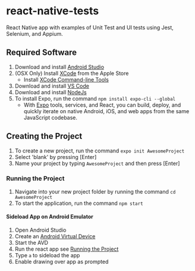 # react-native-tests
React Native app with examples of Unit Test and UI tests using Jest, Selenium, and Appium.

## Required Software
1. Download and install [Android Studio](https://developer.android.com/studio)
1. (OSX Only) Install [XCode](https://apps.apple.com/us/app/xcode/id497799835?mt=12) from the Apple Store
   * Install [XCode Command-line Tools](https://developer.apple.com/downloads)
1. Download and install [VS Code](https://code.visualstudio.com/)
1. Download and install [NodeJs](https://nodejs.org/en/)
1. To install Expo, run the command `npm install expo-cli --global`
   * With [Expo](https://expo.io/) tools, services, and React, you can build, deploy, and quickly iterate on native Android, iOS, and web apps from the same JavaScript codebase.

## Creating the Project
1. To create a new project, run the command `expo init AwesomeProject`
1. Select 'blank' by pressing [Enter]
1. Name your project by typing `AwesomeProject` and then press [Enter]

### Running the Project
1. Navigate into your new project folder by running the command `cd AwesomeProject`
1. To start the application, run the command `npm start`

#### Sideload App on Android Emulator
1. Open Android Studio
1. Create an [Android Virtual Device](https://developer.android.com/studio/run/managing-avds#createavd)
1. Start the AVD
1. Run the react app see [Running the Project](/#running-the-project)
1. Type `a` to sideload the app
1. Enable drawing over app as prompted
